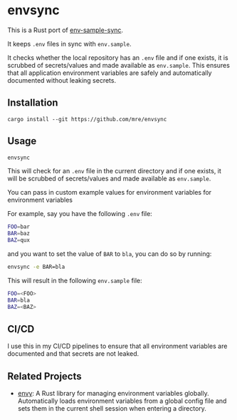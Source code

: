 # envsync

This is a Rust port of [env-sample-sync](https://github.com/acaloiaro/env-sample-sync).

It keeps `.env` files in sync with `env.sample`.

It checks whether the local repository has an `.env` file and if one exists, it
is scrubbed of secrets/values and made available as `env.sample`. This ensures
that all application environment variables are safely and automatically
documented without leaking secrets.

## Installation

```
cargo install --git https://github.com/mre/envsync
```

## Usage

```bash
envsync
```

This will check for an `.env` file in the current directory and if one exists,
it will be scrubbed of secrets/values and made available as `env.sample`.

You can pass in custom example values for environment variables for environment variables

For example, say you have the following `.env` file:

```bash
FOO=bar
BAR=baz
BAZ=qux
```

and you want to set the value of `BAR` to `bla`, you can do so by running:

```bash
envsync -e BAR=bla
```

This will result in the following `env.sample` file:

```bash
FOO=<FOO>
BAR=bla
BAZ=<BAZ>
```

## CI/CD

I use this in my CI/CD pipelines to ensure that all environment variables are
documented and that secrets are not leaked.

## Related Projects

- [envy](https://github.com/mre/envy): A Rust library for managing environment variables
  globally. Automatically loads environment variables from a global
  config file and sets them in the current shell session when entering a directory.